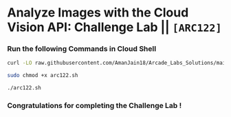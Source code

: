 # Analyze Images with the Cloud Vision API: Challenge Lab || `[ARC122]`

### Run the following Commands in Cloud Shell

```bash
curl -LO raw.githubusercontent.com/AmanJain18/Arcade_Labs_Solutions/main/Analyze%20Images%20with%20the%20Cloud%20Vision%20API%20Challenge%20Lab/arc122.sh

sudo chmod +x arc122.sh

./arc122.sh
```

### Congratulations for completing the Challenge Lab !